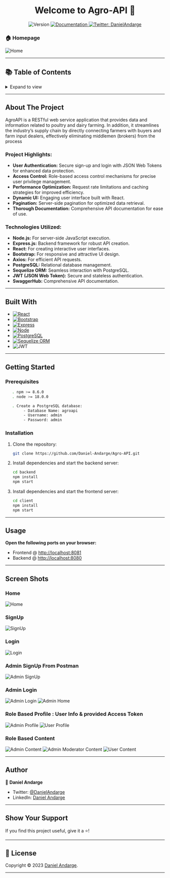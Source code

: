 <h1 align="center">Welcome to Agro-API 👋</h1>

<p align="center">
  <img alt="Version" src="https://img.shields.io/badge/version-1.0-blue.svg?cacheSeconds=2592000" />
  <a href="y" target="_blank">
    <img alt="Documentation" src="https://img.shields.io/badge/documentation-yes-brightgreen.svg" />
  </a>
  <a href="https://twitter.com/DanielAndarge" target="_blank">
    <img alt="Twitter: DanielAndarge" src="https://img.shields.io/twitter/follow/DanielAndarge.svg?style=social" />
  </a>
</p>

### 🏠 Homepage

![Home](images/Home.png?raw=true)

---

## 📚 Table of Contents

<details>
  <summary>Expand to view</summary>
  <ol>
    <li><a href="#about-the-project">About The Project</a></li>
    <li><a href="#built-with">Built With</a></li>
    <li><a href="#getting-started">Getting Started</a></li>
    <li><a href="#usage">Usage</a></li>
    <li><a href="#screen-shots">Screen Shots</a></li>
    <li><a href="#author">Author</a></li>
    <li><a href="#show-your-support">Show Your Support</a></li>
    <li><a href="#license">License</a></li>
  </ol>
</details>

---

## About The Project

AgroAPI is a RESTful web service application that provides data and information related to poultry and dairy farming.
In addition, it streamlines the industry’s supply chain by directly connecting farmers with buyers and farm input dealers, effectively eliminating middlemen (brokers) from the process

### Project Highlights:

- **User Authentication:** Secure sign-up and login with JSON Web Tokens for enhanced data protection.
- **Access Control:** Role-based access control mechanisms for precise user privilege management.
- **Performance Optimization:** Request rate limitations and caching strategies for improved efficiency.
- **Dynamic UI:** Engaging user interface built with React.
- **Pagination:** Server-side pagination for optimized data retrieval.
- **Thorough Documentation:** Comprehensive API documentation for ease of use.

### Technologies Utilized:

- **Node.js:** For server-side JavaScript execution.
- **Express.js:** Backend framework for robust API creation.
- **React:** For creating interactive user interfaces.
- **Bootstrap:** For responsive and attractive UI design.
- **Axios:** For efficient API requests.
- **PostgreSQL:** Relational database management.
- **Sequelize ORM:** Seamless interaction with PostgreSQL.
- **JWT (JSON Web Token):** Secure and stateless authentication.
- **SwaggerHub:** Comprehensive API documentation.

---

## Built With

- [![React][React.js]][React-url]
- [![Bootstrap][Bootstrap.com]][Bootstrap-url]
- [![Express][Express.js]][Express-url]
- [![Node][Node.js]][Node-url]
- [![PostgreSQL][PostgreSQL]][PostgreSQL-url]
- [![Sequelize ORM][SequelizeORM]][Sequelize-url]
- ![JWT](https://img.shields.io/badge/JWT-black?style=for-the-badge&logo=JSON%20web%20tokens)

---

## Getting Started

### Prerequisites

```sh
   . npm >= 8.6.0
   . node >= 18.0.0

   . Create a PostgreSQL database:
        - Database Name: agroapi
        - Username: admin
        - Password: admin
```

### Installation

1. Clone the repository:

   ```sh
   git clone https://github.com/Daniel-Andarge/Agro-API.git
   ```

2. Install dependencies and start the backend server:

   ```sh
   cd backend
   npm install
   npm start
   ```

3. Install dependencies and start the frontend server:
   ```sh
   cd client
   npm install
   npm start
   ```

---

## Usage

**Open the following ports on your browser:**

- Frontend @ [http://localhost:8081](http://localhost:8081)
- Backend @ [http://localhost:8080](http://localhost:8080)

---

## Screen Shots

### Home

![Home](images/Home.png?raw=true)

### SignUp

![SignUp](images/signup.png?raw=true)

### Login

![Login](images/login.png?raw=true)

### Admin SignUp From Postman

![Admin SignUp](images/admin_Signup.png?raw=true)

### Admin Login

![Admin Login](images/AdminLogin.png?raw=true)
![Admin Home](images/adminHome.png?raw=true)

### Role Based Profile : User Info & provided Access Token

![Admin Profile](images/adminBoard.png?raw=true)
![User Profile](images/Role_Based_Profile.png?raw=true)

### Role Based Content

![Admin Content](images/admin2.png?raw=true)
![Admin Moderator Content](images/admin3.png?raw=true)
![User Content](images/Role_Based_Content.png?raw=true)

---

## Author

👤 **Daniel Andarge**

- Twitter: [@DanielAndarge](https://twitter.com/DanielAndarge)
- LinkedIn: [Daniel Andarge](https://www.linkedin.com/in/danielandarge/)

---

## Show Your Support

If you find this project useful, give it a ⭐️!

---

## 📝 License

Copyright © 2023 [Daniel Andarge](https://github.com/Daniel-Andarge).

---

<!-- MARKDOWN LINKS & IMAGES -->

[React.js]: https://img.shields.io/badge/React-20232A?style=for-the-badge&logo=react&logoColor=61DAFB
[React-url]: https://reactjs.org/
[Bootstrap.com]: https://img.shields.io/badge/Bootstrap-563D7C?style=for-the-badge&logo=bootstrap&logoColor=white
[Bootstrap-url]: https://getbootstrap.com
[Express.js]: https://img.shields.io/badge/Express.js-404D59?style=for-the-badge
[Express-url]: https://expressjs.com
[Node.js]: https://img.shields.io/badge/Node.js-43853D?style=for-the-badge&logo=node.js&logoColor=white
[Node-url]: nodejs.org
[PostgreSQL]: https://img.shields.io/badge/PostgreSQL-316192?style=for-the-badge&logo=postgresql&logoColor=white
[PostgreSQL-url]: https://www.postgresql.org
[SequelizeORM]: https://img.shields.io/badge/Sequelize-52B0E7?style=for-the-badge&logo=Sequelize&logoColor=white
[Sequelize-url]: https://sequelize.org
